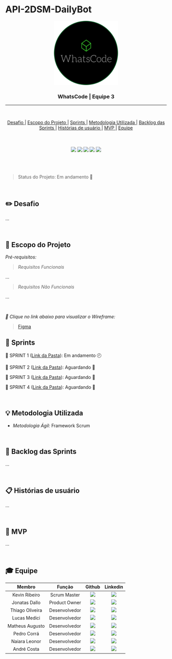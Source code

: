 # API-2DSM-DailyBot
<p align="center">
      <img src="/doc/front-end/logo-whatscode.svg" alt="logo da equipe" width="200">
      <h3 align="center"> WhatsCode | Equipe 3</h3>

<hr>

<br>

<p align="center">
  <a href ="#desafio"> Desafio </a>  |   
  <a href ="#escopo"> Escopo do Projeto </a>  |   
  <a href ="#sprint"> Sprints </a>  | 
  <a href ="#metodologia"> Metodologia Utilizada </a>  |
  <a href ="#backlog"> Backlog das Sprints </a>  | 
  <a href ="#historia"> Histórias de usuário </a>  |
  <a href ="#mvp"> MVP </a>  |
  <a href ="#equipe"> Equipe </a>
</p>

<br>

<h4 align="center">
 <a href="https://developer.mozilla.org/pt-BR/docs/Web/JavaScript"><img src = "https://img.shields.io/badge/JavaScript-F7DF1E?style=for-the-badge&logo=javascript&logoColor=black"/></a>
 <a href="https://www.typescriptlang.org/"><img src = "https://img.shields.io/badge/typescript-%23007ACC.svg?style=for-the-badge&logo=typescript&logoColor=white"/></a>
 <a href="https://nodejs.org/en/"><img src = "https://img.shields.io/badge/node.js-6DA55F?style=for-the-badge&logo=node.js&logoColor=white"/></a>
 <a href="https://www.w3schools.com/tags/tag_doctype.asp"><img src = "https://img.shields.io/badge/html5-%23E34F26.svg?style=for-the-badge&logo=html5&logoColor=white"/></a>
 <a href="https://www.w3schools.com/css/"><img src = "https://img.shields.io/badge/css3-%231572B6.svg?style=for-the-badge&logo=css3&logoColor=white"/></a>
</h4>

<br>
<br>

> Status do Projeto: Em andamento 🚧

<br>

## :pencil2: Desafio <a id="desafio"></a>

...

<br>

## :dart: Escopo do Projeto <a id="escopo"></a>

*Pré-requisitos:*

 > *Requisitos Funcionais*

 ...

 > *Requisitos Não Funcionais*

...

<br>

*:link: Clique no link abaixo para visualizar o *Wireframe:** 
> [Figma](#link)



## :date: Sprints <a id="sprint"></a>

🔖 SPRINT 1 ([Link da Pasta](https://github.com/whatscodeg3/API-2DSM-DailyBot/blob/main/doc/sprints/sprint1.md)):  Em andamento 🕗

🔖 SPRINT 2 ([Link da Pasta](https://github.com/whatscodeg3/API-2DSM-DailyBot/blob/main/doc/sprints/sprint2.md)):  Aguardando 🚧

🔖 SPRINT 3 ([Link da Pasta](https://github.com/whatscodeg3/API-2DSM-DailyBot/blob/main/doc/sprints/sprint3.md)):  Aguardando 🚧

🔖 SPRINT 4 ([Link da Pasta](https://github.com/whatscodeg3/API-2DSM-DailyBot/blob/main/doc/sprints/sprint4.md)):  Aguardando 🚧

<br>


## :bulb: Metodologia Utilizada <a id="metodologia"></a>

* *Metodologia Ágil:* Framework Scrum

<br>

## :dart: Backlog das Sprints <a id="backlog"></a>

...


<br>

## 📋 Histórias de usuário <a id="historia"></a>

...


<br>

## 🚀 MVP <a id="mvp"></a>

...


<br>

## :mortar_board: Equipe <a id="equipe"></a>

| Membro                | Função        | Github                                                                                                                                                | Linkedin                                                                                                                                                                                         |
| :-------------------: | :-----------: | :---------------------------------------------------------------------------------------------------------------------------------------------------: | :----------------------------------------------------------------------------------------------------------------------------------------------------------------------------------------------: | 
| Kevin Ribeiro         | Scrum Master  | <a href="https://github.com/KevinRomRib"><img src="https://img.shields.io/badge/GitHub-100000?style=for-the-badge&logo=github&logoColor=white"></a>   | <a href="https://www.linkedin.com/in/kevinrribeiro/"><img src="https://img.shields.io/badge/LinkedIn-0077B5?style=for-the-badge&logo=linkedin&logoColor=white">                                  |
| Jonatas Dallo         | Product Owner | <a href="https://github.com/Jonatas-Dallo"><img src="https://img.shields.io/badge/GitHub-100000?style=for-the-badge&logo=github&logoColor=white"></a> | <a href="https://www.linkedin.com/in/jonatas-dall%C3%B3-147638206"><img src="https://img.shields.io/badge/LinkedIn-0077B5?style=for-the-badge&logo=linkedin&logoColor=white"></a>                |
| Thiago Oliveira       | Desenvolvedor | <a href="https://github.com/ThiagoOAL"><img src="https://img.shields.io/badge/GitHub-100000?style=for-the-badge&logo=github&logoColor=white"></a>     | <a href="https://www.linkedin.com/in/thiagoleite042"><img src="https://img.shields.io/badge/LinkedIn-0077B5?style=for-the-badge&logo=linkedin&logoColor=white"></a>                              |
| Lucas Medici          | Desenvolvedor | <a href="https://github.com/LucasMedici"><img src="https://img.shields.io/badge/GitHub-100000?style=for-the-badge&logo=github&logoColor=white"></a>   | <a href="https://www.linkedin.com/in/lucas-medici-a15971237"><img src="https://img.shields.io/badge/LinkedIn-0077B5?style=for-the-badge&logo=linkedin&logoColor=white"></a>                      |
| Matheus Augusto       | Desenvolvedor | <a href="https://github.com/MatheusAJesus"><img src="https://img.shields.io/badge/GitHub-100000?style=for-the-badge&logo=github&logoColor=white"></a> | <a href="https://www.linkedin.com/in/matheus-augusto-de-jesus-albernaz-918536216"><img src="https://img.shields.io/badge/LinkedIn-0077B5?style=for-the-badge&logo=linkedin&logoColor=white"></a> |
| Pedro Corrá           | Desenvolvedor | <a href="https://github.com/PHCorra"><img src="https://img.shields.io/badge/GitHub-100000?style=for-the-badge&logo=github&logoColor=white"></a>       | <a href="https://www.linkedin.com/in/pedro-c-95b57212a/"><img src="https://img.shields.io/badge/LinkedIn-0077B5?style=for-the-badge&logo=linkedin&logoColor=white"></a>                          |
| Naiara Leonor           | Desenvolvedor | <a href="https://github.com/nai-leonor"><img src="https://img.shields.io/badge/GitHub-100000?style=for-the-badge&logo=github&logoColor=white"></a>       | <a href="https://www.linkedin.com/in/naiara-leonor/"><img src="https://img.shields.io/badge/LinkedIn-0077B5?style=for-the-badge&logo=linkedin&logoColor=white"></a>                          |
| André Costa           | Desenvolvedor | <a href="https://github.com/fecosta290"><img src="https://img.shields.io/badge/GitHub-100000?style=for-the-badge&logo=github&logoColor=white"></a>       | <a href="https://www.linkedin.com/in/andré-felipe-353260243/"><img src="https://img.shields.io/badge/LinkedIn-0077B5?style=for-the-badge&logo=linkedin&logoColor=white"></a>                          |

